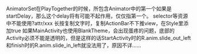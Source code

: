 AnimatorSet在PlayTogether的时候，所包含Animator中的第一个如果是startDelay，那么这个delay将有可能不起作用，仅仅指第一个。
selector等资源中不能使用?attr/xxx
长按复制文字时，复制ActionBar不下推view，在Style里添加<item name="windowActionModeOverlay">true</item>
如果MainActivity也使用BlankTheme，会出现蛋疼的问题，底部的Activity必须不能是透明的，但是这样的话StartActivity时的R.anim.slide_out_left和finish时的R.anim.slide_in_left就没法用了，原因不详……